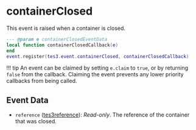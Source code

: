 # containerClosed

This event is raised when a container is closed.

```lua
--- @param e containerClosedEventData
local function containerClosedCallback(e)
end
event.register(tes3.event.containerClosed, containerClosedCallback)
```

!!! tip
	An event can be claimed by setting `e.claim` to `true`, or by returning `false` from the callback. Claiming the event prevents any lower priority callbacks from being called.

## Event Data

* `reference` ([tes3reference](../../types/tes3reference)): *Read-only*. The reference of the container that was closed.

